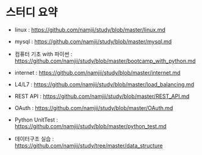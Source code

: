 스터디 요약
===========

- linux 
: https://github.com/namjii/study/blob/master/linux.md

- mysql 
: https://github.com/namjii/study/blob/master/mysql.md

- 컴퓨터 기초 with 파이썬
: https://github.com/namjii/study/blob/master/bootcamp_with_python.md

- internet 
: https://github.com/namjii/study/blob/master/internet.md

- L4/L7 
: https://github.com/namjii/study/blob/master/load_balancing.md

- REST API 
: https://github.com/namjii/study/blob/master/REST_API.md

- OAuth 
: https://github.com/namjii/study/blob/master/OAuth.md

- Python UnitTest 
: https://github.com/namjii/study/blob/master/python_test.md




- 데이터구조 실습 
: https://github.com/namjii/study/tree/master/data_structure
